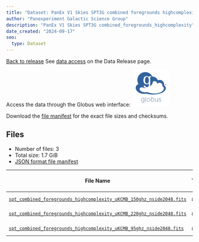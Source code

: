 ```yaml
---
title: "Dataset: PanEx V1 Skies SPT3G combined foregrounds highcomplexity"
author: "Panexperiment Galactic Science Group"
description: "PanEx V1 Skies SPT3G combined_foregrounds_highcomplexity"
date_created: "2024-09-17"
seo:
  type: Dataset
---
```


[Back to release](./panexv1-spt.html#datasets)
See [data access](./panexv1-spt.html#data-access) on the Data Release page.

Access the data through the Globus web interface: [![Download via Globus](images/globus-logo.png)](https://app.globus.org/file-manager?origin_id=53b2a147-ae9d-4bbf-9d18-3b46d133d4bb&origin_path=%2Fspt3g%2Fcombined_foregrounds_highcomplexity%2F)

Download the [file manifest](https://g-0a470a.6b7bd8.0ec8.data.globus.org/spt3g/combined_foregrounds_highcomplexity/manifest.json) for the exact file sizes and checksums.

## Files

- Number of files: 3
- Total size: 1.7 GiB
- [JSON format file manifest](https://g-0a470a.6b7bd8.0ec8.data.globus.org/spt3g/combined_foregrounds_highcomplexity/manifest.json)

|                                                                                                              File Name                                                                                                              | Telescope | Frequency Band (GHz) | Pixelization | Nside | Unit  |   Size    |
| ----------------------------------------------------------------------------------------------------------------------------------------------------------------------------------------------------------------------------------- | --------- | -------------------- | ------------ | ----: | ----- | --------- |
| [`spt_combined_foregrounds_highcomplexity_uKCMB_150ghz_nside2048.fits`](https://g-0a470a.6b7bd8.0ec8.data.globus.org/spt3g/combined_foregrounds_highcomplexity/spt_combined_foregrounds_highcomplexity_uKCMB_150ghz_nside2048.fits) | all       | all                  | healpix      |  2048 | uKCMB | 576.0 MiB |
| [`spt_combined_foregrounds_highcomplexity_uKCMB_220ghz_nside2048.fits`](https://g-0a470a.6b7bd8.0ec8.data.globus.org/spt3g/combined_foregrounds_highcomplexity/spt_combined_foregrounds_highcomplexity_uKCMB_220ghz_nside2048.fits) | all       | all                  | healpix      |  2048 | uKCMB | 576.0 MiB |
| [`spt_combined_foregrounds_highcomplexity_uKCMB_95ghz_nside2048.fits`](https://g-0a470a.6b7bd8.0ec8.data.globus.org/spt3g/combined_foregrounds_highcomplexity/spt_combined_foregrounds_highcomplexity_uKCMB_95ghz_nside2048.fits)   | all       | all                  | healpix      |  2048 | uKCMB | 576.0 MiB |
